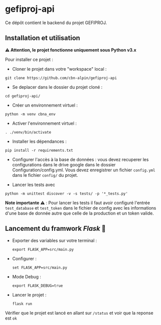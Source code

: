 # gefiproj-api
Ce dépôt contient le backend du projet GEFIPROJ.

## Installation et utilisation
**⚠️ Attention, le projet fonctionne uniquement sous Python v3.x**
 
Pour installer ce projet :
- Cloner le projet dans votre "workspace" local :

```shell
git clone https://github.com/cbn-alpin/gefiproj-api
```

- Se deplacer dans le dossier du projet cloné : 

```shell
cd gefiproj-api/
```

- Créer un environnement virtuel : 
```shell
python -m venv cbna_env
```

- Activer l'environnement virtuel : 
```shell
. ./venv/bin/activate
```

- Installer les dépendances : 
```shell
pip install -r requirements.txt
```

- Configurer l'accès à la base de données : vous devez recuperer les configurations dans le drive google dans le dossier 
Configuration/config.yml. Vous devez enregistrer un fichier `config.yml` dans le fichier `config/` du projet.

- Lancer les tests avec 
```shell
python -m unittest discover -v -s tests/ -p '*_tests.py'
```

<b>Note importante</b> ⚠️ ️: Pour lancer les tests il faut avoir configuré l'entrée `test_database` et `test_token` dans le fichier de config 
avec les informations d'une base de donnée autre que celle de la production et un token valide.
 
## Lancement du framwork *Flask* 🚀
- Exporter des variables sur votre terminal : 
    ```shell
    export FLASK_APP=src/main.py
    ```

- Configurer : 
    ```shell
    set FLASK_APP=src/main.py
    ```

- Mode Debug : 
    ```shell
    export FLASK_DEBUG=true
    ```

- Lancer le projet : 
    ```shell
    flask run
    ```

Vérifier que le projet est lancé en allant sur  `/status` et voir que la reponse est `ok`
